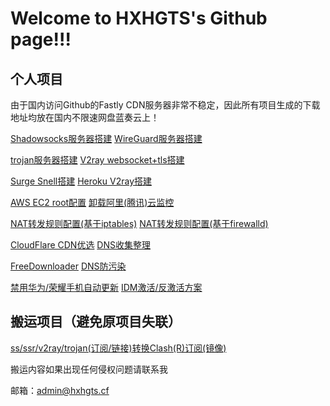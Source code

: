 # Welcome to HXHGTS's Github page!!!

## 个人项目

由于国内访问Github的Fastly CDN服务器非常不稳定，因此所有项目生成的下载地址均放在国内不限速网盘蓝奏云上！

[Shadowsocks服务器搭建](https://hxhgts.ml/SSServer/)  [WireGuard服务器搭建](https://hxhgts.ml/WireGuardServer/)

[trojan服务器搭建](https://hxhgts.ml/TrojanServer/) [V2ray websocket+tls搭建](https://hxhgts.ml/v2ray-websocket-tls-nginx/)

[Surge Snell搭建](https://hxhgts.ml/SnellServer/)  [Heroku V2ray搭建](https://hxhgts.ml/v2ray-heroku/)

[AWS EC2 root配置](https://hxhgts.ml/AWSECSRoot/)  [卸载阿里(腾讯)云监控](https://hxhgts.ml/AliyunProtectUninstall/)

[NAT转发规则配置(基于iptables)](https://hxhgts.ml/NATConfigGenerator-iptables/)  [NAT转发规则配置(基于firewalld)](https://hxhgts.ml/NATConfigGenerator/)

[CloudFlare CDN优选](https://hxhgts.ml/CloudflareIP/)  [DNS收集整理](https://hxhgts.ml/GreatDNS/)

[FreeDownloader](https://hxhgts.ml/FreeDownloader/)  [DNS防污染](https://hxhgts.ml/AntiDNSPollute/)

[禁用华为/荣耀手机自动更新](https://hxhgts.ml/HuaweiAntiUpdate/)  [IDM激活/反激活方案](https://hxhgts.ml/DeactivationIDM/)

## 搬运项目（避免原项目失联）

[ss/ssr/v2ray/trojan(订阅/链接)转换Clash(R)订阅(镜像)](https://hxhgts.ml/ClashRuleTransfer/)

搬运内容如果出现任何侵权问题请联系我

邮箱：[admin@hxhgts.cf](mailto:admin@hxhgts.cf)
